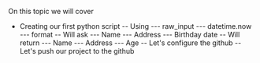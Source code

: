 On this topic we will cover

- Creating our first python script
-- Using
--- raw_input
--- datetime.now
--- format
-- Will ask
--- Name
--- Address
--- Birthday date
-- Will return
--- Name
--- Address
--- Age
-- Let's configure the github
-- Let's push our project to the github


